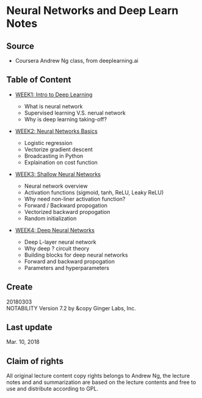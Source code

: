 # Neural Networks and Deep Learn Notes   
## Source  
- Coursera Andrew Ng class, from deeplearning.ai  
## Table of Content  
- [WEEK1: Intro to Deep Learning](https://github.com/SuperYuLu/Deep-Learning-Notes-Exercise/blob/master/AndrewNg_DeepLearning_Notes/WEEK1-Intro%20to%20Deep%20Learning.pdf)
  + What is neural network 
  + Supervised learning V.S. nerual network
  + Why is deep learning taking-off?
- [WEEK2: Neural Networks Basics](https://github.com/SuperYuLu/Deep-Learning-Notes-Exercise/blob/master/AndrewNg_DeepLearning_Notes/WEEK2-Neural%20Networks%20Basics.pdf)
  + Logistic regression
  + Vectorize gradient descent 
  + Broadcasting in Python 
  + Explaination on cost function 
- [WEEK3: Shallow Neural Networks](https://github.com/SuperYuLu/Deep-Learning-Notes-Exercise/blob/master/AndrewNg_DeepLearning_Notes/WEEK3-Shallow%20Neural%20Network.pdf)
  + Neural network overview 
  + Activation functions (sigmoid, tanh, ReLU, Leaky ReLU)
  + Why need non-liner activation function? 
  + Forward / Backward propogation
  + Vectorized backward propogation
  + Random initialization 

- [WEEK4: Deep Neural Networks](https://github.com/SuperYuLu/Deep-Learning-Notes-Exercise/blob/master/AndrewNg_DeepLearning_Notes/WEEK4-Deep%20Neural%20Network.pdf)
  + Deep L-layer neural network  
  + Why deep ? circuit theory 
  + Building blocks for deep neural networks 
  + Forward and backward propogation 
  + Parameters and hyperparameters 
  
  
## Create  
20180303  
NOTABILITY Version 7.2 by &copy Ginger Labs, Inc.  

## Last update  
Mar. 10, 2018   


## Claim of rights  
All original lecture content copy rights belongs to Andrew Ng, the lecture notes and and summarization are based on the lecture contents and free to use and distribute according to GPL.
